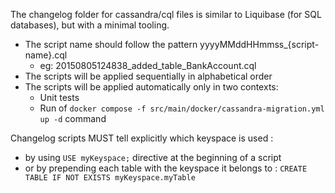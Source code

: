 The changelog folder for cassandra/cql files is similar to Liquibase (for SQL databases), but with a minimal tooling.

- The script name should follow the pattern yyyyMMddHHmmss\_{script-name}.cql
  - eg: 20150805124838_added_table_BankAccount.cql
- The scripts will be applied sequentially in alphabetical order
- The scripts will be applied automatically only in two contexts:
  - Unit tests
  - Run of `docker compose -f src/main/docker/cassandra-migration.yml up -d` command

Changelog scripts MUST tell explicitly which keyspace is used :

- by using `USE myKeyspace;` directive at the beginning of a script
- or by prepending each table with the keyspace it belongs to : `CREATE TABLE IF NOT EXISTS myKeyspace.myTable`

